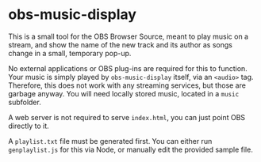 # obs-music-display

This is a small tool for the OBS Browser Source, meant to play music on a stream, and show the name of the new track and its author as songs change in a small, temporary pop-up.

No external applications or OBS plug-ins are required for this to function. Your music is simply played by `obs-music-display` itself, via an `<audio>` tag.
Therefore, this does not work with any streaming services, but those are garbage anyway. You will need locally stored music, located in a `music` subfolder.

A web server is not required to serve `index.html`, you can just point OBS directly to it.

A `playlist.txt` file must be generated first. You can either run `genplaylist.js` for this via Node, or manually edit the provided sample file.
